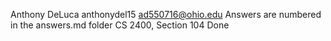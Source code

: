 ﻿Anthony DeLuca
anthonydel15
ad550716@ohio.edu
Answers are numbered in the answers.md folder
CS 2400, Section 104
Done